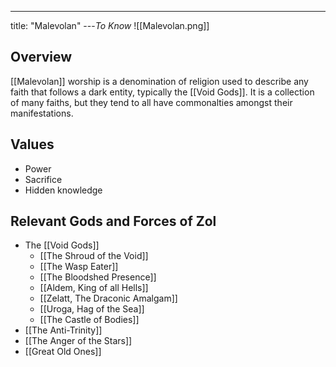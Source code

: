 ---
title: "Malevolan"
---*To Know*
![[Malevolan.png]]

## Overview
[[Malevolan]] worship is a denomination of religion used to describe any faith that follows a dark entity, typically the [[Void Gods]]. It is a collection of many faiths, but they tend to all have commonalties amongst their manifestations.

## Values
- Power
- Sacrifice
- Hidden knowledge

## Relevant Gods and Forces of Zol
- The [[Void Gods]]
	- [[The Shroud of the Void]]
	- [[The Wasp Eater]]
	- [[The Bloodshed Presence]]
	- [[Aldem, King of all Hells]]
	- [[Zelatt, The Draconic Amalgam]]
	- [[Uroga, Hag of the Sea]]
	- [[The Castle of Bodies]]
- [[The Anti-Trinity]]
- [[The Anger of the Stars]]
- [[Great Old Ones]]
